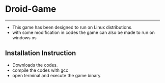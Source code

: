 # Droid-Game
-------------

- This game has been designed to run on Linux distributions.
- with some modification in codes the game can also be made to run on windows os


Installation Instruction
-------------------------
- Downloads the codes.
- compile the codes with gcc
- open terminal and execute the game binary.

